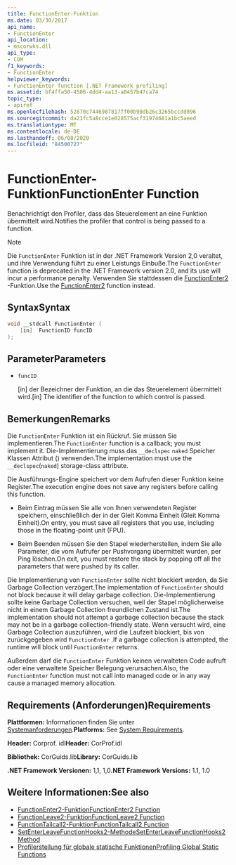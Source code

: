 ```yaml
---
title: FunctionEnter-Funktion
ms.date: 03/30/2017
api_name:
- FunctionEnter
api_location:
- mscorwks.dll
api_type:
- COM
f1_keywords:
- FunctionEnter
helpviewer_keywords:
- FunctionEnter function [.NET Framework profiling]
ms.assetid: bf4ffa50-4506-4dd4-aa13-a0457b47ca74
topic_type:
- apiref
ms.openlocfilehash: 52870c7446987817ff00b90db26c3265bccdd096
ms.sourcegitcommit: da21fc5a8cce1e028575acf31974681a1bc5aeed
ms.translationtype: MT
ms.contentlocale: de-DE
ms.lasthandoff: 06/08/2020
ms.locfileid: "84500727"
---
```

# <a name="functionenter-function"></a><span data-ttu-id="2f891-102">FunctionEnter-Funktion</span><span class="sxs-lookup"><span data-stu-id="2f891-102">FunctionEnter Function</span></span>
<span data-ttu-id="2f891-103">Benachrichtigt den Profiler, dass das Steuerelement an eine Funktion übermittelt wird.</span><span class="sxs-lookup"><span data-stu-id="2f891-103">Notifies the profiler that control is being passed to a function.</span></span>  
  
> [!NOTE]
> <span data-ttu-id="2f891-104">Die `FunctionEnter` Funktion ist in der .NET Framework Version 2,0 veraltet, und ihre Verwendung führt zu einer Leistungs Einbuße.</span><span class="sxs-lookup"><span data-stu-id="2f891-104">The `FunctionEnter` function is deprecated in the .NET Framework version 2.0, and its use will incur a performance penalty.</span></span> <span data-ttu-id="2f891-105">Verwenden Sie stattdessen die [FunctionEnter2](functionenter2-function.md) -Funktion.</span><span class="sxs-lookup"><span data-stu-id="2f891-105">Use the [FunctionEnter2](functionenter2-function.md) function instead.</span></span>  
  
## <a name="syntax"></a><span data-ttu-id="2f891-106">Syntax</span><span class="sxs-lookup"><span data-stu-id="2f891-106">Syntax</span></span>  
  
```cpp  
void __stdcall FunctionEnter (  
    [in]  FunctionID funcID  
);  
```  
  
## <a name="parameters"></a><span data-ttu-id="2f891-107">Parameter</span><span class="sxs-lookup"><span data-stu-id="2f891-107">Parameters</span></span>

- `funcID`

  <span data-ttu-id="2f891-108">\[in] der Bezeichner der Funktion, an die das Steuerelement übermittelt wird.</span><span class="sxs-lookup"><span data-stu-id="2f891-108">\[in] The identifier of the function to which control is passed.</span></span>

## <a name="remarks"></a><span data-ttu-id="2f891-109">Bemerkungen</span><span class="sxs-lookup"><span data-stu-id="2f891-109">Remarks</span></span>  
 <span data-ttu-id="2f891-110">Die `FunctionEnter` Funktion ist ein Rückruf. Sie müssen Sie implementieren.</span><span class="sxs-lookup"><span data-stu-id="2f891-110">The `FunctionEnter` function is a callback; you must implement it.</span></span> <span data-ttu-id="2f891-111">Die-Implementierung muss das `__declspec` `naked` Speicher Klassen Attribut () verwenden.</span><span class="sxs-lookup"><span data-stu-id="2f891-111">The implementation must use the `__declspec`(`naked`) storage-class attribute.</span></span>  
  
 <span data-ttu-id="2f891-112">Die Ausführungs-Engine speichert vor dem Aufrufen dieser Funktion keine Register.</span><span class="sxs-lookup"><span data-stu-id="2f891-112">The execution engine does not save any registers before calling this function.</span></span>  
  
- <span data-ttu-id="2f891-113">Beim Eintrag müssen Sie alle von Ihnen verwendeten Register speichern, einschließlich der in der Gleit Komma Einheit (Gleit Komma Einheit).</span><span class="sxs-lookup"><span data-stu-id="2f891-113">On entry, you must save all registers that you use, including those in the floating-point unit (FPU).</span></span>  
  
- <span data-ttu-id="2f891-114">Beim Beenden müssen Sie den Stapel wiederherstellen, indem Sie alle Parameter, die vom Aufrufer per Pushvorgang übermittelt wurden, per Ping löschen.</span><span class="sxs-lookup"><span data-stu-id="2f891-114">On exit, you must restore the stack by popping off all the parameters that were pushed by its caller.</span></span>  
  
 <span data-ttu-id="2f891-115">Die Implementierung von `FunctionEnter` sollte nicht blockiert werden, da Sie Garbage Collection verzögert.</span><span class="sxs-lookup"><span data-stu-id="2f891-115">The implementation of `FunctionEnter` should not block because it will delay garbage collection.</span></span> <span data-ttu-id="2f891-116">Die-Implementierung sollte keine Garbage Collection versuchen, weil der Stapel möglicherweise nicht in einem Garbage Collection freundlichen Zustand ist.</span><span class="sxs-lookup"><span data-stu-id="2f891-116">The implementation should not attempt a garbage collection because the stack may not be in a garbage collection-friendly state.</span></span> <span data-ttu-id="2f891-117">Wenn versucht wird, eine Garbage Collection auszuführen, wird die Laufzeit blockiert, bis von zurückgegeben wird `FunctionEnter` .</span><span class="sxs-lookup"><span data-stu-id="2f891-117">If a garbage collection is attempted, the runtime will block until `FunctionEnter` returns.</span></span>  
  
 <span data-ttu-id="2f891-118">Außerdem darf die `FunctionEnter` Funktion keinen verwalteten Code aufruft oder eine verwaltete Speicher Belegung verursachen.</span><span class="sxs-lookup"><span data-stu-id="2f891-118">Also, the `FunctionEnter` function must not call into managed code or in any way cause a managed memory allocation.</span></span>  
  
## <a name="requirements"></a><span data-ttu-id="2f891-119">Requirements (Anforderungen)</span><span class="sxs-lookup"><span data-stu-id="2f891-119">Requirements</span></span>  
 <span data-ttu-id="2f891-120">**Plattformen:** Informationen finden Sie unter [Systemanforderungen](../../get-started/system-requirements.md).</span><span class="sxs-lookup"><span data-stu-id="2f891-120">**Platforms:** See [System Requirements](../../get-started/system-requirements.md).</span></span>  
  
 <span data-ttu-id="2f891-121">**Header:** Corprof. idl</span><span class="sxs-lookup"><span data-stu-id="2f891-121">**Header:** CorProf.idl</span></span>  
  
 <span data-ttu-id="2f891-122">**Bibliothek:** CorGuids.lib</span><span class="sxs-lookup"><span data-stu-id="2f891-122">**Library:** CorGuids.lib</span></span>  
  
 <span data-ttu-id="2f891-123">**.NET Framework Versionen:** 1,1, 1,0</span><span class="sxs-lookup"><span data-stu-id="2f891-123">**.NET Framework Versions:** 1.1, 1.0</span></span>  
  
## <a name="see-also"></a><span data-ttu-id="2f891-124">Weitere Informationen:</span><span class="sxs-lookup"><span data-stu-id="2f891-124">See also</span></span>

- [<span data-ttu-id="2f891-125">FunctionEnter2-Funktion</span><span class="sxs-lookup"><span data-stu-id="2f891-125">FunctionEnter2 Function</span></span>](functionenter2-function.md)
- [<span data-ttu-id="2f891-126">FunctionLeave2-Funktion</span><span class="sxs-lookup"><span data-stu-id="2f891-126">FunctionLeave2 Function</span></span>](functionleave2-function.md)
- [<span data-ttu-id="2f891-127">FunctionTailcall2-Funktion</span><span class="sxs-lookup"><span data-stu-id="2f891-127">FunctionTailcall2 Function</span></span>](functiontailcall2-function.md)
- [<span data-ttu-id="2f891-128">SetEnterLeaveFunctionHooks2-Methode</span><span class="sxs-lookup"><span data-stu-id="2f891-128">SetEnterLeaveFunctionHooks2 Method</span></span>](icorprofilerinfo2-setenterleavefunctionhooks2-method.md)
- [<span data-ttu-id="2f891-129">Profilerstellung für globale statische Funktionen</span><span class="sxs-lookup"><span data-stu-id="2f891-129">Profiling Global Static Functions</span></span>](profiling-global-static-functions.md)
